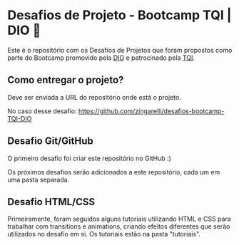 # Desafios de Projeto - Bootcamp TQI | DIO 💯

Este é o repositório com os Desafios de Projetos que foram propostos como parte do Bootcamp promovido pela [DIO](https://www.dio.me) e patrocinado pela [TQI](https://www.tqi.com.br).

## Como entregar o projeto?
Deve ser enviada a URL do repositório onde está o projeto. 

No caso desse desafio: https://github.com/zingarelli/desafios-bootcamp-TQI-DIO

## Desafio Git/GitHub
O primeiro desafio foi criar este repositório no GitHub :)

Os próximos desafios serão adicionados a este repositório, cada um em uma pasta separada.

## Desafio HTML/CSS
Primeiramente, foram seguidos alguns tutoriais utilizando HTML e CSS para trabalhar com transitions e animations, criando efeitos diferentes que serão utilizados no desafio em si. Os tutoriais estão na pasta "tutoriais".